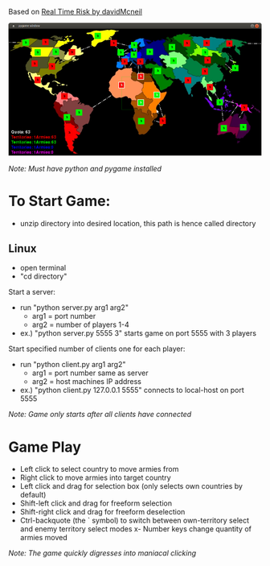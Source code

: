 Based on [Real Time Risk by davidMcneil](https://github.com/davidMcneil/Real-Time-Risk)

![Alt text](screenshot.png)

*Note: Must have python and pygame installed*

# To Start Game:

- unzip directory into desired location, this path is hence called directory

## Linux

- open terminal
- "cd directory"

Start a server:

- run "python server.py arg1 arg2"
  - arg1 = port number
  - arg2 = number of players 1-4
- ex.) "python server.py 5555 3" starts game on port 5555 with 3 players

Start specified number of clients one for each player:

- run "python client.py arg1 arg2"
  - arg1 = port number same as server
  - arg2 = host machines IP address
- ex.) "python client.py 127.0.0.1 5555" connects to local-host on port 5555

*Note: Game only starts after all clients have connected*

# Game Play
- Left click to select country to move armies from
- Right click to move armies into target country
- Left click and drag for selection box (only selects own countries by default)
- Shift-left click and drag for freeform selection
- Shift-right click and drag for freeform deselection
- Ctrl-backquote (the \` symbol) to switch between own-territory select and enemy territory select modes
x- Number keys change quantity of armies moved

*Note: The game quickly digresses into maniacal clicking*
